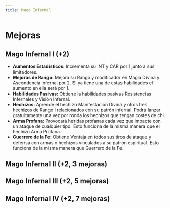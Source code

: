 ```yaml
---
title: Mago Infernal
---
```




# Mejoras

## Mago Infernal I (+2)

- **Aumentos Estadísticos:** Incrementa su INT y CAR por 1 junto a sus limitadores.
- **Mejoras de Rango:** Mejora su Rango y modificador en Magia Divina y Ascendencia Infernal por 2. Si ya tiene una de estas habilidades el aumento en ella será por 1. 
- **Habilidades Pasivas:** Obtiene la habilidades pasivas Resistencias Infernales y Visión Infernal.
- **Hechizos:** Aprende el hechizo Manifestación Divina y otros tres hechizos de Rango I relacionados con su patrón infernal. Podrá lanzar gratuitamente una vez por ronda los hechizos que tengan costes de chi. 
- **Arma Profana:** Provocará heridas profanas cada vez que impacte con un ataque de cualquier tipo. Esto funciona de la misma manera que el hechizo Arma Profana.
- **Guerrero de la Fe:** Obtiene Ventaja en todos sus tiros de ataque y defensa con armas o hechizos vinculados a su patrón espiritual. Esto funciona de la misma manera que Guerrero de la Fe.

## Mago Infernal II (+2, 3 mejoras)

## Mago Infernal III (+2, 5 mejoras)

## Mago Infernal IV (+2, 7 mejoras)